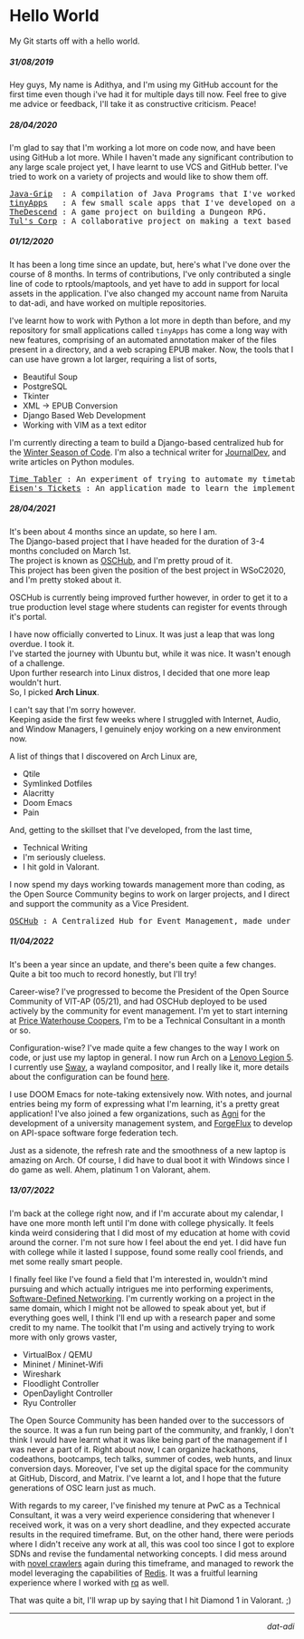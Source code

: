 # Hello World
My Git starts off with a hello world.

##### 31/08/2019
Hey guys,
My name is Adithya, and I'm using my GitHub account for the first time even 
though i've had it for multiple days till now.
Feel free to give me advice or feedback, I'll take it as constructive criticism.
Peace!

##### 28/04/2020
I'm glad to say that I'm working a lot more on code now, and have been using
GitHub a lot more. While I haven't made any significant contribution to any
large scale project yet, I have learnt to use VCS and GitHub better.
I've tried to work on a variety of projects and would like to show them off.
<pre>
<a href="https://github.com/dat-adi/Java-Grip">Java-Grip</a>  : A compilation of Java Programs that I've worked on.
<a href="https://github.com/dat-adi/tinyApps">tinyApps</a>   : A few small scale apps that I've developed on an impulse.
<a href="https://github.com/dat-adi/TheDescend">TheDescend</a> : A game project on building a Dungeon RPG.
<a href="https://github.com/atvc19ec/tul-s-corp">Tul's Corp</a> : A collaborative project on making a text based office game, that I've worked on.
</pre>

##### 01/12/2020
It has been a long time since an update, but, here's what I've done over the 
course of 8 months. In terms of contributions, I've only contributed a single 
line of code to rptools/maptools, and yet have to add in support for local 
assets in the application. I've also changed my account name from Naruita to 
dat-adi, and have worked on multiple repositories.

I've learnt how to work with Python a lot more in depth than before, and my 
repository for small applications called `tinyApps` has come a long way with
new features, comprising of an automated annotation maker of the files present 
in a directory, and a web scraping EPUB maker. Now, the tools that I can use 
have grown a lot larger, requiring a list of sorts,
 - Beautiful Soup
 - PostgreSQL
 - Tkinter
 - XML -> EPUB Conversion
 - Django Based Web Development
 - Working with VIM as a text editor
 
I'm currently directing a team to build a Django-based centralized hub for the
[Winter Season of Code](https://www.wsocbyosc.com). I'm also a technical writer 
for [JournalDev](https://www.askpython.com), and write articles on Python modules.
 
<pre>
<a href="https://github.com/dat-adi/time-tabler">Time Tabler</a> : An experiment of trying to automate my timetable for college, with the script being able to automatically open up the classes.
<a href="https://github.com/dat-adi/eisen-tickets">Eisen's Tickets</a> : An application made to learn the implementation of Databases, Tkinter, and Python.
</pre>

##### 28/04/2021
It's been about 4 months since an update, so here I am.<br>
The Django-based project that I have headed for the duration of 3-4 months 
concluded on March 1st.<br>
The project is known as [OSCHub](https://github.com/Open-Source-Community-VIT-AP/oschub),
and I'm pretty proud of it.<br>
This project has been given the position of the best project in WSoC2020, 
and I'm pretty stoked about it.

OSCHub is currently being improved further however, in order to get it to 
a true production level stage where students can register for events through 
it's portal.

I have now officially converted to Linux. It was just a leap that was long overdue. 
I took it.<br>
I've started the journey with Ubuntu but, while it was nice. It wasn't enough of a 
challenge.<br>
Upon further research into Linux distros, I decided that one more leap wouldn't hurt.<br>
So, I picked **Arch Linux**.

I can't say that I'm sorry however.<br>
Keeping aside the first few weeks where I struggled with Internet, Audio, and 
Window Managers, I genuinely enjoy working on a new environment now.

A list of things that I discovered on Arch Linux are,
 - Qtile
 - Symlinked Dotfiles
 - Alacritty
 - Doom Emacs
 - Pain

And, getting to the skillset that I've developed, from the last time,
 - Technical Writing
 - I'm seriously clueless.
 - I hit gold in Valorant.

I now spend my days working towards management more than coding, as the Open 
Source Community begins to work on larger projects, and I direct and support
the community as a Vice President.

<pre>
<a href="https://github.com/osc-vitap/oschub">OSCHub</a> : A Centralized Hub for Event Management, made under the Winter Season of Code Initiative.
</pre>

##### 11/04/2022
It's been a year since an update, and there's been quite a few changes. 
Quite a bit too much to record honestly, but I'll try!<br>

Career-wise? I've progressed to become the President of the Open Source 
Community of VIT-AP (05/21), and had OSCHub deployed to be used actively by 
the community for event management. I'm yet to start interning at 
[Price Waterhouse Coopers](https://www.pwc.in/), I'm to be a Technical 
Consultant in a month or so.

Configuration-wise? I've made quite a few changes to the way I work on code,
or just use my laptop in general. I now run Arch on a [Lenovo Legion 5](https://www.lenovo.com/in/en/laptops/legion-laptops/legion-5-series/Legion-5-15ACH6H/p/88GMY501582).
I currently use [Sway](https://github.com/swaywm/sway), a wayland compositor,
and I really like it, more details about the configuration can be found [here](https://github.com/dat-adi/dotfiles).

I use DOOM Emacs for note-taking extensively now. With notes, and journal 
entries being my form of expressing what I'm learning, it's a pretty great application!
I've also joined a few organizations, such as [Agni](https://github.com/agni-ems)
for the development of a university management system, and [ForgeFlux](https://github.com/forgeflux-org/)
to develop on API-space software forge federation tech.

Just as a sidenote, the refresh rate and the smoothness of a new laptop is 
amazing on Arch. Of course, I did have to dual boot it with Windows since I 
do game as well. Ahem, platinum 1 on Valorant, ahem.

##### 13/07/2022
I'm back at the college right now, and if I'm accurate about my calendar, 
I have one more month left until I'm done with college physically. It feels 
kinda weird considering that I did most of my education at home with covid 
around the corner. I'm not sure how I feel about the end yet. I did have 
fun with college while it lasted I suppose, found some really cool friends,
and met some really smart people.

I finally feel like I've found a field that I'm interested in, wouldn't mind
pursuing and which actually intrigues me into performing experiments,
[Software-Defined Networking](https://opennetworking.org/sdn-definition/).
I'm currently working on a project in the same domain, which I might not be
allowed to speak about yet, but if everything goes well, I think I'll end up 
with a research paper and some credit to my name.
The toolkit that I'm using and actively trying to work more with only grows
vaster,
 - VirtualBox / QEMU
 - Mininet / Mininet-Wifi
 - Wireshark
 - Floodlight Controller
 - OpenDaylight Controller
 - Ryu Controller

The Open Source Community has been handed over to the successors of the source.
It was a fun run being part of the community, and frankly, I don't think I 
would have learnt what it was like being part of the management if I was never
a part of it. Right about now, I can organize hackathons, codeathons, bootcamps,
tech talks, summer of codes, web hunts, and linux conversion days. Moreover,
I've set up the digital space for the community at GitHub, Discord, and Matrix.
I've learnt a lot, and I hope that the future generations of OSC learn just as 
much.

With regards to my career, I've finished my tenure at PwC as a Technical Consultant,
it was a very weird experience considering that whenever I received work, it was
on a very short deadline, and they expected accurate results in the required timeframe.
But, on the other hand, there were periods where I didn't receive any work at all, this
was cool too since I got to explore SDNs and revise the fundamental networking concepts.
I did mess around with [novel crawlers](https://github.com/dat-adi/novel-crawlers-v2) 
again during this timeframe, and managed to rework the model leveraging the capabilities 
of [Redis](https://redis.io/). It was a fruitful learning experience where I worked with
[rq](https://python-rq.org/) as well.

That was quite a bit, I'll wrap up by saying that I hit Diamond 1 in Valorant. ;)

---
<p align="right"><i>dat-adi</i></p>

